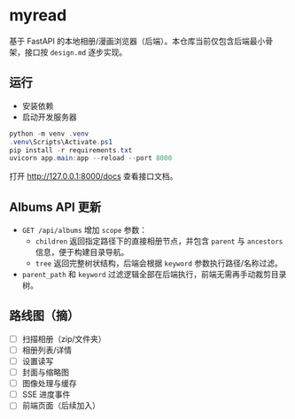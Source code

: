 # myread

基于 FastAPI 的本地相册/漫画浏览器（后端）。本仓库当前仅包含后端最小骨架，接口按 `design.md` 逐步实现。

## 运行

- 安装依赖
- 启动开发服务器

```powershell
python -m venv .venv
.venv\Scripts\Activate.ps1
pip install -r requirements.txt
uvicorn app.main:app --reload --port 8000
```

打开 http://127.0.0.1:8000/docs 查看接口文档。

## Albums API 更新

- `GET /api/albums` 增加 `scope` 参数：
	- `children` 返回指定路径下的直接相册节点，并包含 `parent` 与 `ancestors` 信息，便于构建目录导航。
	- `tree` 返回完整树状结构，后端会根据 `keyword` 参数执行路径/名称过滤。
- `parent_path` 和 `keyword` 过滤逻辑全部在后端执行，前端无需再手动裁剪目录树。

## 路线图（摘）
- [ ] 扫描相册（zip/文件夹）
- [ ] 相册列表/详情
- [ ] 设置读写
- [ ] 封面与缩略图
- [ ] 图像处理与缓存
- [ ] SSE 进度事件
- [ ] 前端页面（后续加入）
